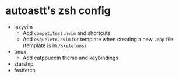 # autoastt's zsh config

* lazyvim
  - Add `competitest.nvim` and shortcuts
  - Add `esqueleto.nvim` for template when creating a new `.cpp` file (template is in `/skeletons`)
* tmux
  - Add catppuccin theme and keybindings
* starship
* fastfetch
